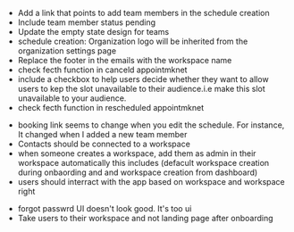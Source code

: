 - Add a link that points to add team members in the schedule creation	
- Include team member status pending	
- Update the empty state design for teams	
- schedule creation: Organization logo will be inherited from the organization settings page	
- Replace the footer in the emails with the workspace name	
- check fecth function in canceld appointmknet	
- include a checkbox to help users decide whether they want to allow users to kep the slot unavailable to their audience.i.e make this slot unavailable to your audience.	
- check fecth function in rescheduled appointmknet	
<!-- - break between sessions: 0 is not working	 -->
<!-- - in My schedules, Include minutes in the time UI. i.,e. 55 minutes	 -->
<!-- - invite team member: include pressenter or spacebar after each email	 -->
<!-- - error: some emails fail to send despite that I have the correct email	 -->
- booking link seems to change when you edit the schedule. For instance, It changed when I added a new team member	
- Contacts should be connected to a workspace	
- when someone creates a workspace, add them as admin in their workspace automatically	this includes (defacult workspace creation during onbaording and and workspace creation from dashboard)
- users should interract with the app based on workspace and workspace right	
<!-- - Don't upload contact image before submisasion	 -->
- forgot passwrd UI doesn't look good. It's too ui	
- Take users to their workspace and not landing page after onboarding	
<!-- - When a contact is deleted also delete their booking history. REMOVE ARCHIVING ...	 -->
<!-- - 404 error is shown when a goal is created. This could be because a key result was not adeed. Ideally users may not add a key result when a goal is created	 -->
<!-- - enable users to be able to directly add key results from the goal	 -->
<!-- - Key resuöt: place the status as a tag at the top left corner.	 -->
<!-- - Replace update status with update key results -->